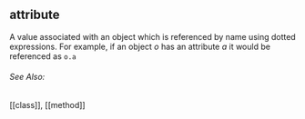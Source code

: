## **attribute**
A value associated with an object which is referenced by name using dotted expressions.
For example, if an object *o* has an attribute *a* it would be referenced as `o.a`


###### See Also:
[[class]], [[method]]